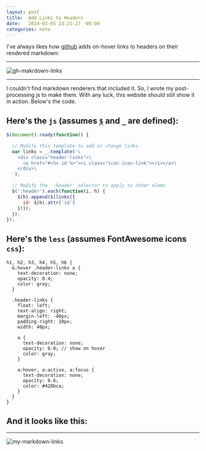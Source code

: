 ```yaml
---
layout: post
title:  Add Links to Headers
date:   2014-03-05 23:21:27 -08:00
categories: note
---
```


I've always likes how [github](http://github.com) adds on-hover links to headers on their rendered markdown:

---
![gh-makrdown-links](http://note.io/1mXzAgn)

---
I couldn't find markdown renderers that included it. So, I wrote my post-processing js to make them. With any luck, this website should still show it in action. Below's the code.

## Here's the `js` (assumes [`$`](http://jquery.com/) and [`_`](http://underscorejs.org) are defined):

```js
$(document).ready(function() {

  // Modify this template to add or change links.
  var links = _.template('\
    <div class="header-links">\
      <a href="#<%= id %>"><i class="icon icon-link"></i></a>\
    </div>\
  ');

  // Modify the ':header' selector to apply to other elems
  $(':header').each(function(i, h) {
    $(h).append($(links({
      id: $(h).attr('id')
    })));
  });
});
```

## Here's the `less` (assumes FontAwesome icons `css`):

```less
h1, h2, h3, h4, h5, h6 {
  &:hover .header-links a {
    text-decoration: none;
    opacity: 0.4;
    color: gray;
  }

  .header-links {
    float: left;
    text-align: right;
    margin-left: -40px;
    padding-right: 10px;
    width: 40px;

    a {
      text-decoration: none;
      opacity: 0.0; // show on hover
      color: gray;
    }

    a:hover, a:active, a:focus {
      text-decoration: none;
      opacity: 0.6;
      color: #428bca;
    }
  }
}
```

## And it looks like this:

---
![my-markdown-links](http://note.io/1mXBOMJ)
